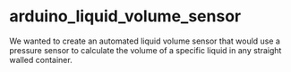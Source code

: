 # arduino_liquid_volume_sensor
We wanted to create an automated liquid volume sensor that would use a pressure sensor to calculate the volume of a specific liquid in any straight walled container. 
